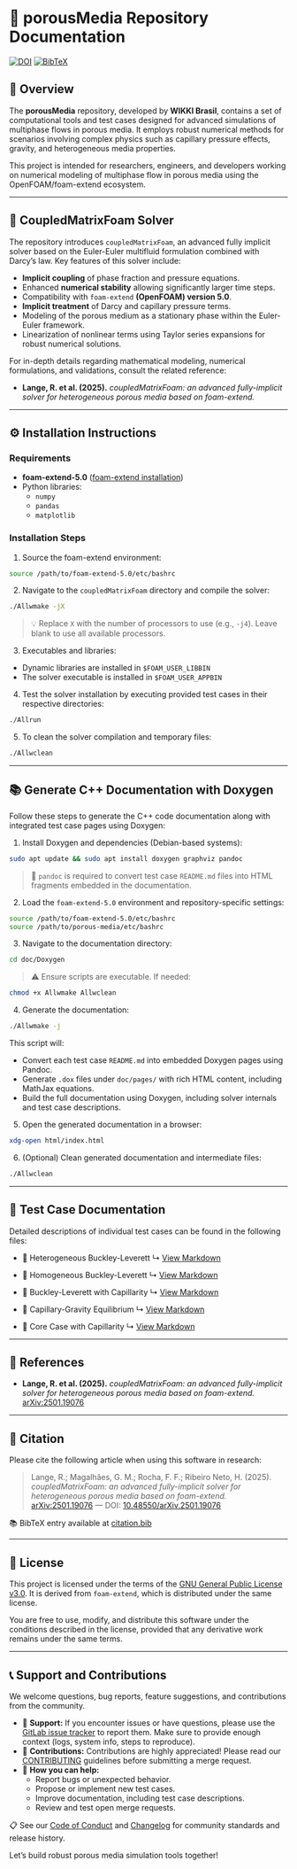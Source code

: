 
# 📌 porousMedia Repository Documentation
[![DOI](https://img.shields.io/badge/DOI-10.48550%2FarXiv.2501.19076-blue)](https://doi.org/10.48550/arXiv.2501.19076)
[![BibTeX](https://img.shields.io/badge/BibTeX-citation.bib-orange)](citation.bib)

## 🚀 Overview

The **porousMedia** repository, developed by **WIKKI Brasil**, contains a set of computational tools and test cases designed for advanced simulations of multiphase flows in porous media. It employs robust numerical methods for scenarios involving complex physics such as capillary pressure effects, gravity, and heterogeneous media properties.

This project is intended for researchers, engineers, and developers working on numerical modeling of multiphase flow in porous media using the OpenFOAM/foam-extend ecosystem.

---

## 🔬 CoupledMatrixFoam Solver

The repository introduces `coupledMatrixFoam`, an advanced fully implicit solver based on the Euler-Euler multifluid formulation combined with Darcy’s law. Key features of this solver include:

- **Implicit coupling** of phase fraction and pressure equations.
- Enhanced **numerical stability** allowing significantly larger time steps.
- Compatibility with `foam-extend` **(OpenFOAM) version 5.0**.
- **Implicit treatment** of Darcy and capillary pressure terms.
- Modeling of the porous medium as a stationary phase within the Euler-Euler framework.
- Linearization of nonlinear terms using Taylor series expansions for robust numerical solutions.

For in-depth details regarding mathematical modeling, numerical formulations, and validations, consult the related reference:

- **Lange, R. et al. (2025).** *coupledMatrixFoam: an advanced fully-implicit solver for heterogeneous porous media based on foam-extend.*

---

## ⚙️ Installation Instructions

### Requirements

- **foam-extend-5.0** ([foam-extend installation](http://wikki.co.uk/index.php/foam-extend-5-0/))
- Python libraries:
  - `numpy`
  - `pandas`
  - `matplotlib`

### Installation Steps


1. Source the foam-extend environment:

```bash
source /path/to/foam-extend-5.0/etc/bashrc
```

2. Navigate to the `coupledMatrixFoam` directory and compile the solver:

```bash
./Allwmake -jX
```
> 💡 Replace `X` with the number of processors to use (e.g., `-j4`). Leave blank to use all available processors.

3. Executables and libraries:

- Dynamic libraries are installed in `$FOAM_USER_LIBBIN`
- The solver executable is installed in `$FOAM_USER_APPBIN`

4. Test the solver installation by executing provided test cases in their respective directories:

```bash
./Allrun
```
5. To clean the solver compilation and temporary files:

```bash
./Allwclean
```

---

## 📚 Generate C++ Documentation with Doxygen

Follow these steps to generate the C++ code documentation along with integrated test case pages using Doxygen:

1. Install Doxygen and dependencies (Debian-based systems):

```bash
sudo apt update && sudo apt install doxygen graphviz pandoc
```

> 🧠 `pandoc` is required to convert test case `README.md` files into HTML fragments embedded in the documentation.

2. Load the `foam-extend-5.0` environment and repository-specific settings:

```bash
source /path/to/foam-extend-5.0/etc/bashrc
source /path/to/porous-media/etc/bashrc
```

3. Navigate to the documentation directory:

```bash
cd doc/Doxygen
```

> ⚠️ Ensure scripts are executable. If needed:

```bash
chmod +x Allwmake Allwclean
```

4. Generate the documentation:

```bash
./Allwmake -j
```

This script will:
- Convert each test case `README.md` into embedded Doxygen pages using Pandoc.
- Generate `.dox` files under `doc/pages/` with rich HTML content, including MathJax equations.
- Build the full documentation using Doxygen, including solver internals and test case descriptions.

5. Open the generated documentation in a browser:

```bash
xdg-open html/index.html
```

6. (Optional) Clean generated documentation and intermediate files:

```bash
./Allwclean
```

---

## 🧪 Test Case Documentation

Detailed descriptions of individual test cases can be found in the following files:


- 📄 Heterogeneous Buckley-Leverett
  ↳ [View Markdown](tests/BuckleyLeverett/heterogeneous/README.md)

- 📄 Homogeneous Buckley-Leverett
  ↳ [View Markdown](tests/BuckleyLeverett/homogeneous/README.md)

- 📄 Buckley-Leverett with Capillarity
  ↳ [View Markdown](tests/BuckleyLeverett/homogeneousCapillarity/README.md)

- 📄 Capillary-Gravity Equilibrium
  ↳ [View Markdown](tests/capillarityGravityEquilibrium/README.md)

- 📄 Core Case with Capillarity
  ↳ [View Markdown](tests/coreCase/README.md)

---

## 📑 References

- **Lange, R. et al. (2025).** *coupledMatrixFoam: an advanced fully-implicit solver for heterogeneous porous media based on foam-extend.* [arXiv:2501.19076](https://arxiv.org/abs/2501.19076)

---

## 🧾 Citation

Please cite the following article when using this software in research:

> Lange, R.; Magalhães, G. M.; Rocha, F. F.; Ribeiro Neto, H. (2025).
> *coupledMatrixFoam: an advanced fully-implicit solver for heterogeneous porous media based on foam-extend.*
> [arXiv:2501.19076](https://arxiv.org/abs/2501.19076) — DOI: [10.48550/arXiv.2501.19076](https://doi.org/10.48550/arXiv.2501.19076)

📚 BibTeX entry available at [citation.bib](citation.bib)

---

## 📄 License

This project is licensed under the terms of the
[GNU General Public License v3.0](./LICENSE).
It is derived from `foam-extend`, which is distributed under the same license.

You are free to use, modify, and distribute this software under the conditions described in the license, provided that any derivative work remains under the same terms.

---

## 📞 Support and Contributions

We welcome questions, bug reports, feature suggestions, and contributions from the community.

- 💬 **Support:** If you encounter issues or have questions, please use the [GitLab issue tracker](https://gitlab.com/wikki.brasil/porousmedia/issues) to report them. Make sure to provide enough context (logs, system info, steps to reproduce).
- 👷 **Contributions:** Contributions are highly appreciated! Please read our [CONTRIBUTING](CONTRIBUTING) guidelines before submitting a merge request.
- 🧪 **How you can help:**
  - Report bugs or unexpected behavior.
  - Propose or implement new test cases.
  - Improve documentation, including test case descriptions.
  - Review and test open merge requests.

📋 See our [Code of Conduct](CODE_OF_CONDUCT.md) and [Changelog](CHANGELOG.md) for community standards and release history.

Let’s build robust porous media simulation tools together!